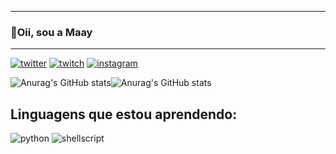 ____________________________________________________
### 🌹Oii, sou a Maay 
----------------------------------------------------


[![twitter](https://img.shields.io/badge/Twitter-1DA1F2?style=for-the-badge&logo=twitter&logoColor=white)](https://twitter.com/MaaybeR6)
[![twitch](https://img.shields.io/badge/Twitch-9146FF?style=for-the-badge&logo=twitch&logoColor=white)](https://www.twitch.tv/maaybe__)
[![instagram](https://img.shields.io/badge/Instagram-E4405F?style=for-the-badge&logo=instagram&logoColor=white)](https://instagram.com/imaaybee?igshid=YmMyMTA2M2Y=)


![Anurag's GitHub stats](https://github-readme-stats.vercel.app/api?username=maaybee&theme=omni&show_icons=true)![Anurag's GitHub stats](https://github-readme-stats.vercel.app/api/top-langs/?username=maaybee&theme=omni&show_icons=true)

## Linguagens que estou aprendendo:

![python](https://img.shields.io/badge/Python-14354C?style=for-the-badge&logo=python&logoColor=white)
![shellscript](https://img.shields.io/badge/Shell_Script-121011?style=for-the-badge&logo=gnu-bash&logoColor=white)
